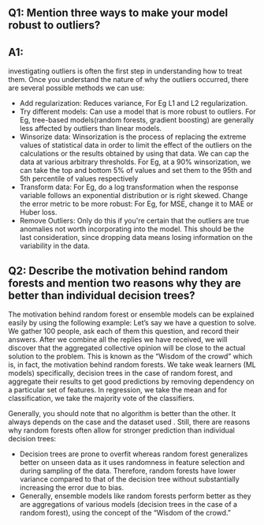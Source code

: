 ## Q1: Mention three ways to make your model robust to outliers?

## A1:
investigating outliers is often the first step in understanding how to treat them. Once you understand the nature of why the outliers occurred, there are several possible methods we can use:

* Add regularization: Reduces variance, For Eg L1 and L2 regularization.
* Try different models: Can use a model that is more robust to outliers. For Eg, tree-based models(random forests, gradient boosting) are generally less affected by outliers than linear models.
* Winsorize data: Winsorization is the process of replacing the extreme values of statistical data in order to limit the effect of the outliers on the calculations or the results obtained by using that data. We can cap the data at various arbitrary thresholds. For Eg, at a 90% winsorization, we can take the top and bottom 5% of values and set them to the 95th and 5th percentile of values respectively
* Transform data: For Eg, do a log transformation when the response variable follows an exponential distribution or is right skewed.
Change the error metric to be more robust: For Eg, for MSE, change it to MAE or Huber loss.
* Remove Outliers: Only do this if you're certain that the outliers are true anomalies not worth incorporating into the model. This should be the last consideration, since dropping data means losing information on the variability in the data.


## Q2: Describe the motivation behind random forests and mention two reasons why they are better than individual decision trees?
 
 The motivation behind random forest or ensemble models can be explained easily by using the following example: Let’s say we have a question to solve. We gather 100 people, ask each of them this question, and record their answers. After we combine all the replies we have received, we will discover that the aggregated collective opinion will be close to the actual solution to the problem. This is known as the “Wisdom of the crowd” which is, in fact, the motivation behind random forests. We take weak learners (ML models) specifically, decision trees in the case of random forest, and aggregate their results to get good predictions by removing dependency on a particular set of features. In regression, we take the mean and for classification, we take the majority vote of the classifiers.

Generally, you should note that no algorithm is better than the other. It always depends on the case and the dataset used . Still, there are reasons why random forests often allow for stronger prediction than individual decision trees:

* Decision trees are prone to overfit whereas random forest generalizes better on unseen data as it uses randomness in feature selection and during sampling of the data. Therefore, random forests have lower variance compared to that of the decision tree without substantially increasing the error due to bias.
* Generally, ensemble models like random forests perform better as they are aggregations of various models (decision trees in the case of a random forest), using the concept of the “Wisdom of the crowd.”